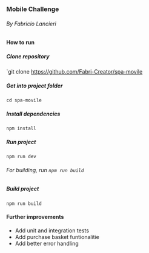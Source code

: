 ### Mobile Challenge

###### By Fabricio Lancieri

#### How to run

##### Clone repository

`git clone https://github.com/Fabri-Creator/spa-movile

##### Get into project folder

`cd spa-movile`

##### Install dependencies

`npm install`

##### Run project

`npm run dev`

###### For building, run `npm run build`

##### Build project

`npm run build`

#### Further improvements

- Add unit and integration tests
- Add purchase basket funtionalitie
- Add better error handling
